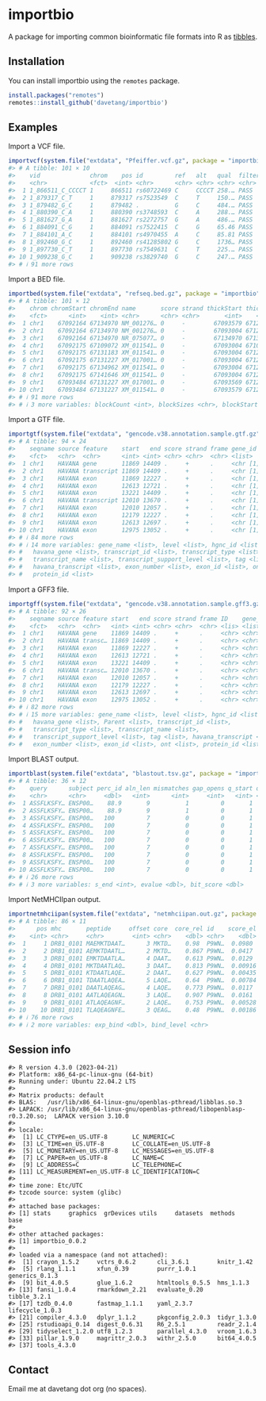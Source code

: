 
<!-- README.md is generated from README.Rmd. Please edit that file -->

# importbio

<!-- badges: start -->
<!-- badges: end -->

A package for importing common bioinformatic file formats into R as
[tibbles](https://r4ds.had.co.nz/tibbles.html).

## Installation

You can install importbio using the `remotes` package.

``` r
install.packages("remotes")
remotes::install_github('davetang/importbio')
```

## Examples

Import a VCF file.

``` r
importvcf(system.file("extdata", "Pfeiffer.vcf.gz", package = "importbio"))
#> # A tibble: 101 × 10
#>    vid              chrom    pos id         ref   alt   qual  filter info  type 
#>    <chr>            <fct>  <int> <chr>      <chr> <chr> <chr> <chr>  <chr> <chr>
#>  1 1_866511_C_CCCCT 1     866511 rs60722469 C     CCCCT 258.… PASS   AC=2… ins  
#>  2 1_879317_C_T     1     879317 rs7523549  C     T     150.… PASS   AC=1… snv  
#>  3 1_879482_G_C     1     879482 .          G     C     484.… PASS   AC=1… snv  
#>  4 1_880390_C_A     1     880390 rs3748593  C     A     288.… PASS   AC=1… snv  
#>  5 1_881627_G_A     1     881627 rs2272757  G     A     486.… PASS   AC=1… snv  
#>  6 1_884091_C_G     1     884091 rs7522415  C     G     65.46 PASS   AC=1… snv  
#>  7 1_884101_A_C     1     884101 rs4970455  A     C     85.81 PASS   AC=1… snv  
#>  8 1_892460_G_C     1     892460 rs41285802 G     C     1736… PASS   AC=1… snv  
#>  9 1_897730_C_T     1     897730 rs7549631  C     T     225.… PASS   AC=1… snv  
#> 10 1_909238_G_C     1     909238 rs3829740  G     C     247.… PASS   AC=1… snv  
#> # ℹ 91 more rows
```

Import a BED file.

``` r
importbed(system.file("extdata", "refseq.bed.gz", package = "importbio"))
#> # A tibble: 101 × 12
#>    chrom chromStart chromEnd name       score strand thickStart thickEnd itemRgb
#>    <fct>      <int>    <int> <chr>      <chr> <chr>       <int>    <int> <chr>  
#>  1 chr1    67092164 67134970 NM_001276… 0     -        67093579 67127240 0      
#>  2 chr1    67092164 67134970 NM_001276… 0     -        67093004 67127240 0      
#>  3 chr1    67092164 67134970 NR_075077… 0     -        67134970 67134970 0      
#>  4 chr1    67092175 67109072 XM_011541… 0     -        67093004 67103382 0      
#>  5 chr1    67092175 67131183 XM_011541… 0     -        67093004 67127240 0      
#>  6 chr1    67092175 67131227 XM_017001… 0     -        67093004 67127240 0      
#>  7 chr1    67092175 67134962 XM_011541… 0     -        67093004 67127240 0      
#>  8 chr1    67092175 67141646 XM_011541… 0     -        67093004 67127240 0      
#>  9 chr1    67093484 67131227 XM_017001… 0     -        67093569 67127240 0      
#> 10 chr1    67093484 67131227 XM_011541… 0     -        67093579 67127240 0      
#> # ℹ 91 more rows
#> # ℹ 3 more variables: blockCount <int>, blockSizes <chr>, blockStarts <chr>
```

Import a GTF file.

``` r
importgtf(system.file("extdata", "gencode.v38.annotation.sample.gtf.gz", package = "importbio"))
#> # A tibble: 94 × 24
#>    seqname source feature    start   end score strand frame gene_id   gene_type
#>    <fct>   <chr>  <chr>      <int> <int> <chr> <chr>  <chr> <list>    <list>   
#>  1 chr1    HAVANA gene       11869 14409 .     +      .     <chr [1]> <chr [1]>
#>  2 chr1    HAVANA transcript 11869 14409 .     +      .     <chr [1]> <chr [1]>
#>  3 chr1    HAVANA exon       11869 12227 .     +      .     <chr [1]> <chr [1]>
#>  4 chr1    HAVANA exon       12613 12721 .     +      .     <chr [1]> <chr [1]>
#>  5 chr1    HAVANA exon       13221 14409 .     +      .     <chr [1]> <chr [1]>
#>  6 chr1    HAVANA transcript 12010 13670 .     +      .     <chr [1]> <chr [1]>
#>  7 chr1    HAVANA exon       12010 12057 .     +      .     <chr [1]> <chr [1]>
#>  8 chr1    HAVANA exon       12179 12227 .     +      .     <chr [1]> <chr [1]>
#>  9 chr1    HAVANA exon       12613 12697 .     +      .     <chr [1]> <chr [1]>
#> 10 chr1    HAVANA exon       12975 13052 .     +      .     <chr [1]> <chr [1]>
#> # ℹ 84 more rows
#> # ℹ 14 more variables: gene_name <list>, level <list>, hgnc_id <list>,
#> #   havana_gene <list>, transcript_id <list>, transcript_type <list>,
#> #   transcript_name <list>, transcript_support_level <list>, tag <list>,
#> #   havana_transcript <list>, exon_number <list>, exon_id <list>, ont <list>,
#> #   protein_id <list>
```

Import a GFF3 file.

``` r
importgff(system.file("extdata", "gencode.v38.annotation.sample.gff3.gz", package = "importbio"))
#> # A tibble: 92 × 26
#>    seqname source feature start   end score strand frame ID    gene_id gene_type
#>    <fct>   <chr>  <chr>   <int> <int> <chr> <chr>  <chr> <lis> <list>  <list>   
#>  1 chr1    HAVANA gene    11869 14409 .     +      .     <chr> <chr>   <chr [1]>
#>  2 chr1    HAVANA transc… 11869 14409 .     +      .     <chr> <chr>   <chr [1]>
#>  3 chr1    HAVANA exon    11869 12227 .     +      .     <chr> <chr>   <chr [1]>
#>  4 chr1    HAVANA exon    12613 12721 .     +      .     <chr> <chr>   <chr [1]>
#>  5 chr1    HAVANA exon    13221 14409 .     +      .     <chr> <chr>   <chr [1]>
#>  6 chr1    HAVANA transc… 12010 13670 .     +      .     <chr> <chr>   <chr [1]>
#>  7 chr1    HAVANA exon    12010 12057 .     +      .     <chr> <chr>   <chr [1]>
#>  8 chr1    HAVANA exon    12179 12227 .     +      .     <chr> <chr>   <chr [1]>
#>  9 chr1    HAVANA exon    12613 12697 .     +      .     <chr> <chr>   <chr [1]>
#> 10 chr1    HAVANA exon    12975 13052 .     +      .     <chr> <chr>   <chr [1]>
#> # ℹ 82 more rows
#> # ℹ 15 more variables: gene_name <list>, level <list>, hgnc_id <list>,
#> #   havana_gene <list>, Parent <list>, transcript_id <list>,
#> #   transcript_type <list>, transcript_name <list>,
#> #   transcript_support_level <list>, tag <list>, havana_transcript <list>,
#> #   exon_number <list>, exon_id <list>, ont <list>, protein_id <list>
```

Import BLAST output.

``` r
importblast(system.file("extdata", "blastout.tsv.gz", package = "importbio"))
#> # A tibble: 36 × 12
#>    query      subject perc_id aln_len mismatches gap_opens q_start q_end s_start
#>    <chr>      <chr>     <dbl>   <int>      <int>     <int>   <int> <int>   <int>
#>  1 ASSFLKSFY… ENSP00…    88.9       9          1         0       1     9     710
#>  2 ASSFLKSFY… ENSP00…    88.9       9          1         0       1     9     710
#>  3 ASSFLKSFY… ENSP00…   100         7          0         0       1     7      58
#>  4 ASSFLKSFY… ENSP00…   100         7          0         0       1     7      58
#>  5 ASSFLKSFY… ENSP00…   100         7          0         0       1     7      58
#>  6 ASSFLKSFY… ENSP00…   100         7          0         0       1     7      58
#>  7 ASSFLKSFY… ENSP00…   100         7          0         0       1     7      58
#>  8 ASSFLKSFY… ENSP00…   100         7          0         0       1     7      58
#>  9 ASSFLKSFY… ENSP00…   100         7          0         0       1     7      58
#> 10 ASSFLKSFY… ENSP00…   100         7          0         0       1     7      58
#> # ℹ 26 more rows
#> # ℹ 3 more variables: s_end <int>, evalue <dbl>, bit_score <dbl>
```

Import NetMHCIIpan output.

``` r
importnetmhciipan(system.file("extdata", "netmhciipan.out.gz", package = "importbio"))
#> # A tibble: 86 × 11
#>      pos mhc       peptide     offset core  core_rel id    score_el perc_rank_el
#>    <int> <chr>     <chr>        <int> <chr>    <dbl> <chr>    <dbl>        <dbl>
#>  1     1 DRB1_0101 MAEMKTDAAT…      3 MKTD…    0.98  P9WN…  0.0980          9.99
#>  2     2 DRB1_0101 AEMKTDAATL…      2 MKTD…    0.867 P9WN…  0.0417         16.0 
#>  3     3 DRB1_0101 EMKTDAATLA…      4 DAAT…    0.613 P9WN…  0.0129         28.5 
#>  4     4 DRB1_0101 MKTDAATLAQ…      3 DAAT…    0.813 P9WN…  0.00916        33.4 
#>  5     5 DRB1_0101 KTDAATLAQE…      2 DAAT…    0.627 P9WN…  0.00435        45.8 
#>  6     6 DRB1_0101 TDAATLAQEA…      5 LAQE…    0.64  P9WN…  0.00784        35.7 
#>  7     7 DRB1_0101 DAATLAQEAG…      4 LAQE…    0.773 P9WN…  0.0117         29.8 
#>  8     8 DRB1_0101 AATLAQEAGN…      3 LAQE…    0.907 P9WN…  0.0161         25.6 
#>  9     9 DRB1_0101 ATLAQEAGNF…      2 LAQE…    0.753 P9WN…  0.00528        42.3 
#> 10    10 DRB1_0101 TLAQEAGNFE…      3 QEAG…    0.48  P9WN…  0.00186        63.6 
#> # ℹ 76 more rows
#> # ℹ 2 more variables: exp_bind <dbl>, bind_level <chr>
```

## Session info

    #> R version 4.3.0 (2023-04-21)
    #> Platform: x86_64-pc-linux-gnu (64-bit)
    #> Running under: Ubuntu 22.04.2 LTS
    #> 
    #> Matrix products: default
    #> BLAS:   /usr/lib/x86_64-linux-gnu/openblas-pthread/libblas.so.3 
    #> LAPACK: /usr/lib/x86_64-linux-gnu/openblas-pthread/libopenblasp-r0.3.20.so;  LAPACK version 3.10.0
    #> 
    #> locale:
    #>  [1] LC_CTYPE=en_US.UTF-8       LC_NUMERIC=C              
    #>  [3] LC_TIME=en_US.UTF-8        LC_COLLATE=en_US.UTF-8    
    #>  [5] LC_MONETARY=en_US.UTF-8    LC_MESSAGES=en_US.UTF-8   
    #>  [7] LC_PAPER=en_US.UTF-8       LC_NAME=C                 
    #>  [9] LC_ADDRESS=C               LC_TELEPHONE=C            
    #> [11] LC_MEASUREMENT=en_US.UTF-8 LC_IDENTIFICATION=C       
    #> 
    #> time zone: Etc/UTC
    #> tzcode source: system (glibc)
    #> 
    #> attached base packages:
    #> [1] stats     graphics  grDevices utils     datasets  methods   base     
    #> 
    #> other attached packages:
    #> [1] importbio_0.0.2
    #> 
    #> loaded via a namespace (and not attached):
    #>  [1] crayon_1.5.2     vctrs_0.6.2      cli_3.6.1        knitr_1.42      
    #>  [5] rlang_1.1.1      xfun_0.39        purrr_1.0.1      generics_0.1.3  
    #>  [9] bit_4.0.5        glue_1.6.2       htmltools_0.5.5  hms_1.1.3       
    #> [13] fansi_1.0.4      rmarkdown_2.21   evaluate_0.20    tibble_3.2.1    
    #> [17] tzdb_0.4.0       fastmap_1.1.1    yaml_2.3.7       lifecycle_1.0.3 
    #> [21] compiler_4.3.0   dplyr_1.1.2      pkgconfig_2.0.3  tidyr_1.3.0     
    #> [25] rstudioapi_0.14  digest_0.6.31    R6_2.5.1         readr_2.1.4     
    #> [29] tidyselect_1.2.0 utf8_1.2.3       parallel_4.3.0   vroom_1.6.3     
    #> [33] pillar_1.9.0     magrittr_2.0.3   withr_2.5.0      bit64_4.0.5     
    #> [37] tools_4.3.0

## Contact

Email me at davetang dot org (no spaces).
